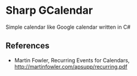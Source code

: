 # Sharp GCalendar
Simple calendar like Google calendar written in C#

## References
 - Martin Fowler, Recurring Events for Calendars, http://martinfowler.com/apsupp/recurring.pdf
